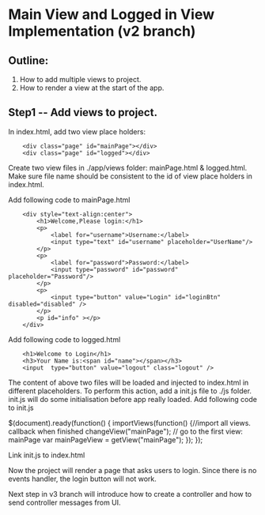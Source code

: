 # Main View and Logged in View Implementation (v2 branch)

## Outline:

1. How to add multiple views to project.
2. How to render a view at the start of the app.

## Step1 -- Add views to project.

In index.html, add two view place holders:

		<div class="page" id="mainPage"></div>
		<div class="page" id="logged"></div> 

Create two view files in ./app/views folder: mainPage.html & logged.html. 
Make sure file name should be consistent to the id of view place holders in index.html.

Add following code to mainPage.html
		
		<div style="text-align:center">
			<h1>Welcome,Please login:</h1>
			<p>
				<label for="username">Username:</label>
				<input type="text" id="username" placeholder="UserName"/>
			</p>
			<p>
				<label for="password">Password:</label>
				<input type="password" id="password" placeholder="Password"/>
			</p>
			<p>
				<input type="button" value="Login" id="loginBtn"  disabled="disabled" />
			</p>
			<p id="info" ></p>
		</div>


Add following code to logged.html

		<h1>Welcome to Login</h1>
		<h3>Your Name is:<span id="name"></span></h3>
		<input  type="button" value="logout" class="logout" />

The content of above two files will be loaded and injected to index.html in different placeholders.
To perform this action, add a init.js file to ./js folder. init.js will do some initialisation before app really loaded.
Add following code to init.js

$(document).ready(function() {
	importViews(function() {//import all views. callback when finished
		changeView("mainPage");
		// go to the first view: mainPage
		var mainPageView = getView("mainPage");
	});
});

Link init.js to index.html

Now the project will render a page that asks users to login. Since there is no events handler, the login button will not work.

Next step in v3 branch will introduce how to create a controller and how to send controller messages from UI.




